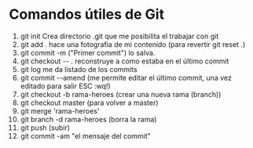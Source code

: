 # Comandos útiles de Git
1. git init
    Crea directorio .git que me posibilita el trabajar con git
2. git add . hace una fotografia de mi contenido (para revertir git reset .)
3. git commit -m ("Primer commit") lo salva.
4. git checkout -- . reconstruye a como estaba en el último commit
5. git log    me da listado de los commits
6. git commit --amend (me permite editar el último commit, una vez editado para salir ESC :wq!)
7. git checkout -b rama-heroes (crear una nueva rama (branch))
8. git checkout master (para volver a master)
9. git merge 'rama-heroes'
10. git branch -d rama-heroes (borra la rama)
11. git push (subir)
12. git commit -am "el mensaje del commit"

